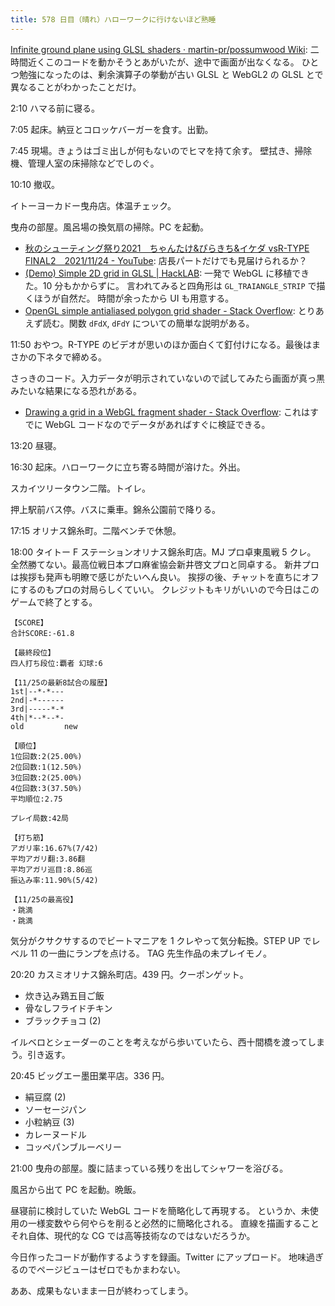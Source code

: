 ```yaml
---
title: 578 日目（晴れ）ハローワークに行けないほど熟睡
---
```


[Infinite ground plane using GLSL shaders · martin-pr/possumwood Wiki](https://github.com/martin-pr/possumwood/wiki/Infinite-ground-plane-using-GLSL-shaders):
二時間近くこのコードを動かそうとあがいたが、途中で画面が出なくなる。
ひとつ勉強になったのは、剰余演算子の挙動が古い GLSL と WebGL2 の GLSL とで異なることがわかったことだけ。

2:10 ハマる前に寝る。

7:05 起床。納豆とコロッケバーガーを食す。出勤。

7:45 現場。きょうはゴミ出しが何もないのでヒマを持て余す。
壁拭き、掃除機、管理人室の床掃除などでしのぐ。

10:10 撤収。

イトーヨーカドー曳舟店。体温チェック。

曳舟の部屋。風呂場の換気扇の掃除。PC を起動。

* [秋のシューティング祭り2021　ちゃんたけ&amp;ぴらきち&amp;イケダ vsR-TYPE FINAL2　2021/11/24 - YouTube](https://www.youtube.com/watch?v=SlGKHkDecMg):
  店長パートだけでも見届けられるか？
* [(Demo) Simple 2D grid in GLSL &#x7c; HackLAB](https://www.geeks3d.com/hacklab/20180611/demo-simple-2d-grid-in-glsl/):
  一発で WebGL に移植できた。10 分もかからずに。
  言われてみると四角形は `GL_TRAIANGLE_STRIP` で描くほうが自然だ。
  時間が余ったから UI も用意する。
* [OpenGL simple antialiased polygon grid shader - Stack Overflow](https://stackoverflow.com/questions/63408121/opengl-simple-antialiased-polygon-grid-shader):
  とりあえず読む。関数 `dFdX`, `dFdY` についての簡単な説明がある。

11:50 おやつ。R-TYPE のビデオが思いのほか面白くて釘付けになる。最後はまさかの下ネタで締める。

さっきのコード。入力データが明示されていないので試してみたら画面が真っ黒みたいな結果になる恐れがある。

* [Drawing a grid in a WebGL fragment shader - Stack Overflow](https://stackoverflow.com/questions/24772598/drawing-a-grid-in-a-webgl-fragment-shader):
  これはすでに WebGL コードなのでデータがあればすぐに検証できる。

13:20 昼寝。

16:30 起床。ハローワークに立ち寄る時間が溶けた。外出。

スカイツリータウン二階。トイレ。

押上駅前バス停。バスに乗車。錦糸公園前で降りる。

17:15 オリナス錦糸町。二階ベンチで休憩。

18:00 タイトー F ステーションオリナス錦糸町店。MJ プロ卓東風戦 5 クレ。
全然勝てない。最高位戦日本プロ麻雀協会新井啓文プロと同卓する。
新井プロは挨拶も発声も明瞭で感じがたいへん良い。
挨拶の後、チャットを直ちにオフにするのもプロの対局らしくていい。
クレジットもキリがいいので今日はこのゲームで終了とする。

```text
【SCORE】
合計SCORE:-61.8

【最終段位】
四人打ち段位:覇者 幻球:6

【11/25の最新8試合の履歴】
1st|--*-*---
2nd|-*------
3rd|-----*-*
4th|*--*--*-
old         new

【順位】
1位回数:2(25.00%)
2位回数:1(12.50%)
3位回数:2(25.00%)
4位回数:3(37.50%)
平均順位:2.75

プレイ局数:42局

【打ち筋】
アガリ率:16.67%(7/42)
平均アガリ翻:3.86翻
平均アガリ巡目:8.86巡
振込み率:11.90%(5/42)

【11/25の最高役】
・跳満
・跳満
```

気分がクサクサするのでビートマニアを 1 クレやって気分転換。STEP UP でレベル 11 の一曲にランプを点ける。
TAG 先生作品の未プレイモノ。

20:20 カスミオリナス錦糸町店。439 円。クーポンゲット。

* 炊き込み鶏五目ご飯
* 骨なしフライドチキン
* ブラックチョコ (2)

イルベロとシェーダーのことを考えながら歩いていたら、西十間橋を渡ってしまう。引き返す。

20:45 ビッグエー墨田業平店。336 円。

* 絹豆腐 (2)
* ソーセージパン
* 小粒納豆 (3)
* カレーヌードル
* コッペパンブルーベリー

21:00 曳舟の部屋。腹に詰まっている残りを出してシャワーを浴びる。

風呂から出て PC を起動。晩飯。

昼寝前に検討していた WebGL コードを簡略化して再現する。
というか、未使用の一様変数やら何やらを削ると必然的に簡略化される。
直線を描画することそれ自体、現代的な CG では高等技術なのではないだろうか。

今日作ったコードが動作するようすを録画。Twitter にアップロード。
地味過ぎるのでページビューはゼロでもかまわない。

ああ、成果もないまま一日が終わってしまう。
